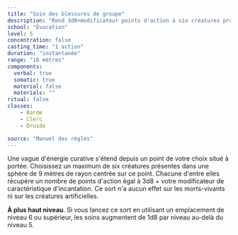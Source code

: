 ```yaml
---
title: "Soin des blessures de groupe"
description: "Rend 3d8+modificateur points d'action à six créatures proches."
school: "Évocation"
level: 5
concentration: false
casting_time: "1 action"
duration: "instantanée"
range: "18 mètres"
components:
  verbal: true
  somatic: true
  material: false
  materials: ""
ritual: false
classes:
    - Barde
    - Clerc
    - Druide

source: "Manuel des règles"
---
```

Une vague d'énergie curative s'étend depuis un point de votre choix situé à portée. Choisissez un maximum de six créatures présentes dans une sphère de 9 mètres de rayon centrée sur ce point. Chacune d'entre elles récupère un nombre de points d'action égal à 3d8 + votre modificateur de caractéristique d'incantation. Ce sort n'a aucun effet sur les morts-vivants ni sur les créatures artificielles.

**À plus haut niveau**. Si vous lancez ce sort en utilisant un emplacement de niveau 6 ou supérieur, les soins augmentent de 1d8 par niveau au-delà du niveau 5.
